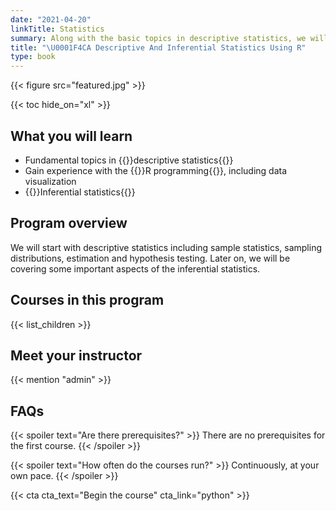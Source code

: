 ```yaml
---
date: "2021-04-20"
linkTitle: Statistics
summary: Along with the basic topics in descriptive statistics, we will be covering quite a few topics from inferential statistics as well. 
title: "\U0001F4CA Descriptive And Inferential Statistics Using R"
type: book
---
```


{{< figure src="featured.jpg" >}}

{{< toc hide_on="xl" >}}

## What you will learn

- Fundamental topics in {{<hl>}}descriptive statistics{{</hl>}}
- Gain experience with the {{<hl>}}R programming{{</hl>}}, including data visualization
- {{<hl>}}Inferential statistics{{</hl>}} 

## Program overview

We will start with descriptive statistics including sample statistics, sampling distributions, estimation and hypothesis testing. Later on, we will be covering some important aspects of the inferential statistics.

## Courses in this program

{{< list_children >}}

## Meet your instructor

{{< mention "admin" >}}

## FAQs

{{< spoiler text="Are there prerequisites?" >}}
There are no prerequisites for the first course.
{{< /spoiler >}}

{{< spoiler text="How often do the courses run?" >}}
Continuously, at your own pace.
{{< /spoiler >}}

{{< cta cta_text="Begin the course" cta_link="python" >}}
